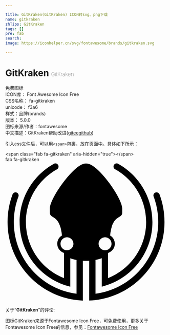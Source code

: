 ```yaml
---

title: GitKraken(GitKraken) ICON转svg、png下载
name: gitkraken
zhTips: GitKraken
tags: []
pre: fab
search: 
image: https://iconhelper.cn/svg/fontawesome/brands/gitkraken.svg

---
```


# GitKraken  <small style="font-size: 60%;font-weight: 100">GitKraken</small>


<div class="detail-page">
<p>
<span><span class="badge-success badge">免费图标</span> </span>
<br/>
<span>
ICON库：
<span class="badge-secondary badge">Font Awesome Icon Free</span> 
</span>
<br/>
<span>
CSS名称：
<span class="badge-secondary badge">fa-gitkraken</span> 
</span>
<br/>
<span>
unicode：
<span class="badge-secondary badge">f3a6</span> 
<copy-btn content='f3a6' btn-title=""></copy-btn>
<copy-btn :content='String.fromCodePoint(parseInt("f3a6", 16))' btn-title="复制U"></copy-btn>
</span><br/><span>样式：<span class="badge-light badge">品牌(brands)</span></span>
<br/>
<span>
版本：
<span class="badge-secondary badge">5.0.0</span> 
</span>
<br/>
<span>图标来源/作者：<span class="badge-light badge">fontawesome</span></span> 
<br/>
<span class="zh-detail">中文描述：<span class="badge-primary badge">GitKraken</span><span class="help-link"><span>帮助改进</span>(<a href="https://gitee.com/liuwave/icon-helper/edit/master/json/fontawesome/brands/gitkraken.json" target="_blank" rel="noopener noreferrer">gitee</a><a href="https://github.com/liuwave/icon-helper/edit/master/json/fontawesome/brands/gitkraken.json" target="_blank" rel="noopener noreferrer">github</a></span>)</span><br/>
</p>
</div>
<div class="alert alert-dark">
  <i class="fab fa-gitkraken fa-xs"></i>
  <i class="fab fa-gitkraken fa-sm"></i>
  <i class="fab fa-gitkraken fa-lg"></i>
  <i class="fab fa-gitkraken fa-2x"></i>
  <i class="fab fa-gitkraken fa-3x"></i>
  <i class="fab fa-gitkraken fa-5x"></i>
  <i class="fab fa-gitkraken fa-7x"></i>
</div>
<div>
  <p>引入css文件后，可以用<code>&lt;span&gt;</code>包裹，放在页面中。具体如下所示：    
  </p>
  <div class="alert alert-primary" style="font-size: 14px">
    &lt;span class="fab fa-gitkraken" aria-hidden="true"&gt;&lt;/span&gt;
    <copy-btn content='<span class="fab fa-gitkraken" aria-hidden="true"></span>'></copy-btn>
  </div>
  <div class="alert alert-secondary">
    <i class="fab fa-gitkraken"
    style="font-size: 24px"
    aria-hidden="true"></i> fab fa-gitkraken
    <copy-btn content="fab fa-gitkraken" btn-title="复制图标名称"></copy-btn>
  </div>
</div>
<div id="svg" class="svg-wrap">
<svg xmlns="http://www.w3.org/2000/svg" viewBox="0 0 592 512"><path d="M565.7 118.1c-2.3-6.1-9.3-9.2-15.3-6.6-5.7 2.4-8.5 8.9-6.3 14.6 10.9 29 16.9 60.5 16.9 93.3 0 134.6-100.3 245.7-230.2 262.7V358.4c7.9-1.5 15.5-3.6 23-6.2v104c106.7-25.9 185.9-122.1 185.9-236.8 0-91.8-50.8-171.8-125.8-213.3-5.7-3.2-13-.9-15.9 5-2.7 5.5-.6 12.2 4.7 15.1 67.9 37.6 113.9 110 113.9 193.2 0 93.3-57.9 173.1-139.8 205.4v-92.2c14.2-4.5 24.9-17.7 24.9-33.5 0-13.1-6.8-24.4-17.3-30.5 8.3-79.5 44.5-58.6 44.5-83.9V170c0-38-87.9-161.8-129-164.7-2.5-.2-5-.2-7.6 0C251.1 8.3 163.2 132 163.2 170v14.8c0 25.3 36.3 4.3 44.5 83.9-10.6 6.1-17.3 17.4-17.3 30.5 0 15.8 10.6 29 24.8 33.5v92.2c-81.9-32.2-139.8-112-139.8-205.4 0-83.1 46-155.5 113.9-193.2 5.4-3 7.4-9.6 4.7-15.1-2.9-5.9-10.1-8.2-15.9-5-75 41.5-125.8 121.5-125.8 213.3 0 114.7 79.2 210.8 185.9 236.8v-104c7.6 2.5 15.1 4.6 23 6.2v123.7C131.4 465.2 31 354.1 31 219.5c0-32.8 6-64.3 16.9-93.3 2.2-5.8-.6-12.2-6.3-14.6-6-2.6-13 .4-15.3 6.6C14.5 149.7 8 183.8 8 219.5c0 155.1 122.6 281.6 276.3 287.8V361.4c6.8.4 15 .5 23.4 0v145.8C461.4 501.1 584 374.6 584 219.5c0-35.7-6.5-69.8-18.3-101.4zM365.9 275.5c13 0 23.7 10.5 23.7 23.7 0 13.1-10.6 23.7-23.7 23.7-13 0-23.7-10.5-23.7-23.7 0-13.1 10.6-23.7 23.7-23.7zm-139.8 47.3c-13.2 0-23.7-10.7-23.7-23.7s10.5-23.7 23.7-23.7c13.1 0 23.7 10.6 23.7 23.7 0 13-10.5 23.7-23.7 23.7z"/></svg>
</div>
<detail full-name='fa-gitkraken'></detail>
<div class="icon-detail__container">
<p>关于“<b>GitKraken</b>”的评论:</p>
</div>
<Vssue title="关于“GitKraken”的评论" />    
<div><p>图标GitKraken来源于Fontawesome Icon Free，可免费使用，更多关于  Fontawesome Icon Free的信息，参见：<a target="_blank" href="https://iconhelper.cn/fontawesome.html">Fontawesome Icon Free</a>
</p></div>
